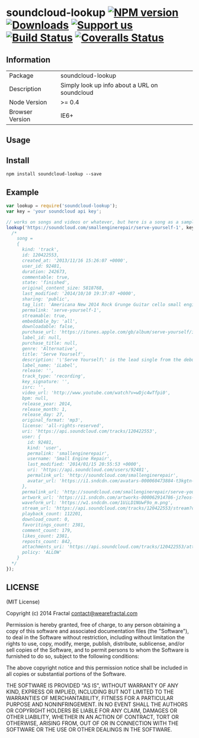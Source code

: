# soundcloud-lookup [![NPM version][npm-image]][npm-url] [![Downloads][downloads-image]][npm-url] [![Support us][gittip-image]][gittip-url] [![Build Status][travis-image]][travis-url] [![Coveralls Status][coveralls-image]][coveralls-url]


## Information

<table>
<tr>
<td>Package</td>
<td>soundcloud-lookup</td>
</tr>
<tr>
<td>Description</td>
<td>Simply look up info about a URL on soundcloud</td>
</tr>
<tr>
<td>Node Version</td>
<td>>= 0.4</td>
</tr>
<tr>
<td>Browser Version</td>
<td>IE6+</td>
</tr>
</table>

## Usage

## Install

```
npm install soundcloud-lookup --save
```

## Example

```js
var lookup = require('soundcloud-lookup');
var key = 'your soundcloud api key';

// works on songs and videos or whatever, but here is a song as a sample
lookup('https://soundcloud.com/smallenginerepair/serve-yourself-1', key, function(err, song){
  /*
    song =
    {
      kind: 'track',
      id: 120422553,
      created_at: '2013/11/16 15:26:07 +0000',
      user_id: 92481,
      duration: 242673,
      commentable: true,
      state: 'finished',
      original_content_size: 5818768,
      last_modified: '2014/10/10 19:37:07 +0000',
      sharing: 'public',
      tag_list: 'Americana New 2014 Rock Grunge Guitar cello small engine repair single ilabel "new release" "small engine repair" "27th Jan" "new single"',
      permalink: 'serve-yourself-1',
      streamable: true,
      embeddable_by: 'all',
      downloadable: false,
      purchase_url: 'https://itunes.apple.com/gb/album/serve-yourself/id779424884',
      label_id: null,
      purchase_title: null,
      genre: 'Alternative',
      title: 'Serve Yourself',
      description: '\'Serve Yourself\' is the lead single from the debut album, \'Serve Yourself\' by Small Engine Repair.  The album will be released through iLabel records on the 27th Jan 2014.  Pre-order now on iTunes.',
      label_name: 'iLabel',
      release: '',
      track_type: 'recording',
      key_signature: '',
      isrc: '',
      video_url: 'http://www.youtube.com/watch?v=wDjc4wTfpi0',
      bpm: null,
      release_year: 2014,
      release_month: 1,
      release_day: 27,
      original_format: 'mp3',
      license: 'all-rights-reserved',
      uri: 'https://api.soundcloud.com/tracks/120422553',
      user: {
        id: 92481,
        kind: 'user',
        permalink: 'smallenginerepair',
        username: 'Small Engine Repair',
        last_modified: '2014/01/15 20:55:53 +0000',
        uri: 'https://api.soundcloud.com/users/92481',
        permalink_url: 'http://soundcloud.com/smallenginerepair',
        avatar_url: 'https://i1.sndcdn.com/avatars-000060473884-t3kgtn-large.jpg'
      },
      permalink_url: 'http://soundcloud.com/smallenginerepair/serve-yourself-1',
      artwork_url: 'https://i1.sndcdn.com/artworks-000062914786-jz7eos-large.jpg',
      waveform_url: 'https://w1.sndcdn.com/1UiLD1NUwF9o_m.png',
      stream_url: 'https://api.soundcloud.com/tracks/120422553/stream?client_id=a3e059563d7fd3372b49b37f00a00bcf',
      playback_count: 112201,
      download_count: 0,
      favoritings_count: 2381,
      comment_count: 179,
      likes_count: 2381,
      reposts_count: 842,
      attachments_uri: 'https://api.soundcloud.com/tracks/120422553/attachments?client_id=a3e059563d7fd3372b49b37f00a00bcf',
      policy: 'ALLOW'
    }
  */
});
```

## LICENSE

(MIT License)

Copyright (c) 2014 Fractal <contact@wearefractal.com>

Permission is hereby granted, free of charge, to any person obtaining
a copy of this software and associated documentation files (the
"Software"), to deal in the Software without restriction, including
without limitation the rights to use, copy, modify, merge, publish,
distribute, sublicense, and/or sell copies of the Software, and to
permit persons to whom the Software is furnished to do so, subject to
the following conditions:

The above copyright notice and this permission notice shall be
included in all copies or substantial portions of the Software.

THE SOFTWARE IS PROVIDED "AS IS", WITHOUT WARRANTY OF ANY KIND,
EXPRESS OR IMPLIED, INCLUDING BUT NOT LIMITED TO THE WARRANTIES OF
MERCHANTABILITY, FITNESS FOR A PARTICULAR PURPOSE AND
NONINFRINGEMENT. IN NO EVENT SHALL THE AUTHORS OR COPYRIGHT HOLDERS BE
LIABLE FOR ANY CLAIM, DAMAGES OR OTHER LIABILITY, WHETHER IN AN ACTION
OF CONTRACT, TORT OR OTHERWISE, ARISING FROM, OUT OF OR IN CONNECTION
WITH THE SOFTWARE OR THE USE OR OTHER DEALINGS IN THE SOFTWARE.




[gittip-url]: https://www.gittip.com/WeAreFractal/
[gittip-image]: http://img.shields.io/gittip/WeAreFractal.svg

[downloads-image]: http://img.shields.io/npm/dm/soundcloud-lookup.svg
[npm-url]: https://npmjs.org/package/soundcloud-lookup
[npm-image]: http://img.shields.io/npm/v/soundcloud-lookup.svg

[travis-url]: https://travis-ci.org/wearefractal/soundcloud-lookup
[travis-image]: https://travis-ci.org/wearefractal/soundcloud-lookup.png?branch=master

[coveralls-url]: https://coveralls.io/r/wearefractal/soundcloud-lookup
[coveralls-image]: https://coveralls.io/repos/wearefractal/soundcloud-lookup/badge.png

[depstat-url]: https://david-dm.org/wearefractal/soundcloud-lookup
[depstat-image]: https://david-dm.org/wearefractal/soundcloud-lookup.png

[david-url]: https://david-dm.org/wearefractal/soundcloud-lookup
[david-image]: https://david-dm.org/wearefractal/soundcloud-lookup.png?theme=shields.io
